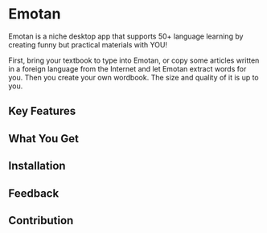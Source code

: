 Emotan
=======

Emotan is a niche desktop app that supports 
50+ language learning by creating funny but practical materials with YOU!

First, bring your textbook to type into Emotan, or copy some articles written in a foreign
language from the Internet and let Emotan extract words for you.
Then you create your own wordbook. The size and quality of it is up to you.


## Key Features


## What You Get


## Installation


## Feedback


## Contribution